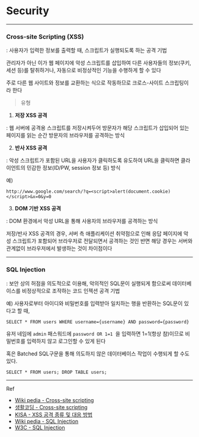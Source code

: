 # Security

---

### Cross-site Scripting (XSS)

: 사용자가 입력한 정보를 출력할 때, 스크립트가 실행되도록 하는 공격 기법

관리자가 아닌 이가 웹 페이지에 악성 스크립트를 삽입하여 다른 사용자들의 정보(쿠키, 세션 등)를 탈취하거나, 자동으로 비정상적인 기능을 수행하게 할 수 있다

주로 다른 웹 사이트와 정보를 교환하는 식으로 작동하므로 크로스-사이트 스크립팅이라 한다

> 유형

1) **저장 XSS 공격**

: 웹 서버에 공격용 스크립트를 저장시켜두어 방문자가 해당 스크립트가 삽입되어 있는 페이지를 읽는 순간 방문자의 브라우저를 공격하는 방식

2) **반사 XSS 공격**

: 악성 스크립트가 포함된 URL을 사용자가 클릭하도록 유도하여 URL을 클릭하면 클라이언트의 민감한 정보(ID/PW, session 정보 등) 방식

예)
```
http://www.google.com/search/?q=<script>alert(document.cookie)</script>&x=0&y=0
```

3) **DOM 기반 XSS 공격**

: DOM 환경에서 악성 URL을 통해 사용자의 브라우저를 공격하는 방식

저장/반사 XSS 공격의 경우, 서버 측 애플리케이션 취약점으로 인해 응답 페이지에 악성 스크립트가 포함되어 브라우저로 전달되면서 공격하는 것인 반면 해당 경우는 서버와 관계없이 브라우저에서 발생하는 것이 차이점이다


---

### SQL Injection

: 보안 상의 허점을 의도적으로 이용해, 악의적인 SQL문이 실행되게 함으로써 데이터베이스를 비정상적으로 조작하는 코드 인젝션 공격 기법

예) 사용자로부터 아이디와 비밀번호를 입력받아 일치하는 행을 반환하는 SQL문이 있다고 할 때,
```
SELECT * FROM users WHERE username={username} AND password={password}
```
유저 네임에 ```admin``` 패스워드에 ```password OR 1=1 ```을 입력하면 1=1(항상 참)이므로 비밀번호를 입력하지 않고 로그인할 수 있게 된다

혹은 Batched SQL구문을 통해 의도하지 않은 데이터베이스 작업이 수행되게 할 수도 있다.

```
SELECT * FROM users; DROP TABLE users;
```


---

Ref

- [Wiki pedia - Cross-site scripting](https://ko.wikipedia.org/wiki/%EC%82%AC%EC%9D%B4%ED%8A%B8_%EA%B0%84_%EC%8A%A4%ED%81%AC%EB%A6%BD%ED%8C%85)
- [생활코딩 - Cross-site scripting](https://opentutorials.org/course/692/3961)
- [KISA - XSS 공격 종류 및 대응 방법](http://www.kisa.or.kr/uploadfile/201312/201312161355109566.pdf)
- [Wiki pedia - SQL Injection](https://ko.wikipedia.org/wiki/SQL_%EC%82%BD%EC%9E%85)
- [W3C - SQL Injection](https://www.w3schools.com/sql/sql_injection.asp)
